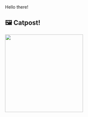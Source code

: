 Hello there!



## 🖼️ Catpost!

<sub>
    <img src="https://cdn2.thecatapi.com/images/8rTgmNHn6.jpg" height="256">
</sub>

